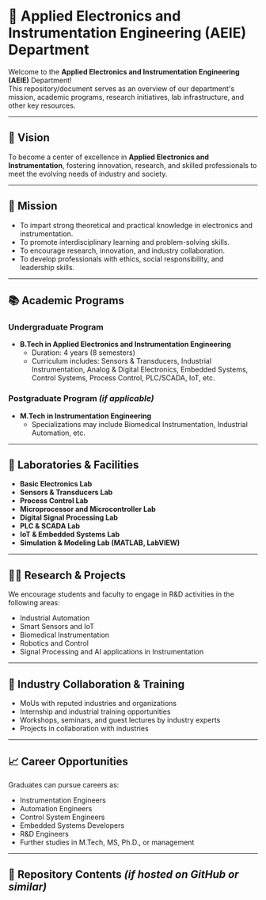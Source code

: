 # 🏫 Applied Electronics and Instrumentation Engineering (AEIE) Department

Welcome to the **Applied Electronics and Instrumentation Engineering (AEIE)** Department!  
This repository/document serves as an overview of our department's mission, academic programs, research initiatives, lab infrastructure, and other key resources.

---

## 🎯 Vision

To become a center of excellence in **Applied Electronics and Instrumentation**, fostering innovation, research, and skilled professionals to meet the evolving needs of industry and society.

---

## 🧭 Mission

- To impart strong theoretical and practical knowledge in electronics and instrumentation.
- To promote interdisciplinary learning and problem-solving skills.
- To encourage research, innovation, and industry collaboration.
- To develop professionals with ethics, social responsibility, and leadership skills.

---

## 📚 Academic Programs

### Undergraduate Program
- **B.Tech in Applied Electronics and Instrumentation Engineering**
  - Duration: 4 years (8 semesters)
  - Curriculum includes: Sensors & Transducers, Industrial Instrumentation, Analog & Digital Electronics, Embedded Systems, Control Systems, Process Control, PLC/SCADA, IoT, etc.

### Postgraduate Program *(if applicable)*
- **M.Tech in Instrumentation Engineering**
  - Specializations may include Biomedical Instrumentation, Industrial Automation, etc.

---

## 🧪 Laboratories & Facilities

- **Basic Electronics Lab**
- **Sensors & Transducers Lab**
- **Process Control Lab**
- **Microprocessor and Microcontroller Lab**
- **Digital Signal Processing Lab**
- **PLC & SCADA Lab**
- **IoT & Embedded Systems Lab**
- **Simulation & Modeling Lab (MATLAB, LabVIEW)**

---

## 🧑‍🔬 Research & Projects

We encourage students and faculty to engage in R&D activities in the following areas:
- Industrial Automation
- Smart Sensors and IoT
- Biomedical Instrumentation
- Robotics and Control
- Signal Processing and AI applications in Instrumentation

---

## 🤝 Industry Collaboration & Training

- MoUs with reputed industries and organizations
- Internship and industrial training opportunities
- Workshops, seminars, and guest lectures by industry experts
- Projects in collaboration with industries

---

## 📈 Career Opportunities

Graduates can pursue careers as:
- Instrumentation Engineers
- Automation Engineers
- Control System Engineers
- Embedded Systems Developers
- R&D Engineers
- Further studies in M.Tech, MS, Ph.D., or management

---

## 📂 Repository Contents *(if hosted on GitHub or similar)*

